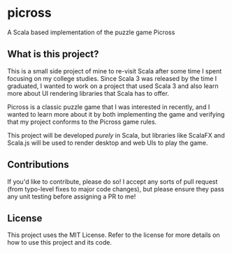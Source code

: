 # picross
A Scala based implementation of the puzzle game Picross

## What is this project?

This is a small side project of mine to re-visit Scala after
some time I spent focusing on my college studies. Since Scala 3 was
released by the time I graduated, I wanted to work on a project that
used Scala 3 and also learn more about UI rendering libraries that
Scala has to offer.

Picross is a classic puzzle game that I was interested in recently,
and I wanted to learn more about it by both implementing the game
and verifying that my project conforms to the Picross game rules.

This project will be developed *purely* in Scala, but libraries like
ScalaFX and Scala.js will be used to render desktop and web UIs to play
the game.

## Contributions

If you'd like to contribute, please do so! I accept any sorts of pull request
(from typo-level fixes to major code changes), but please ensure they pass any
unit testing before assigning a PR to me!

## License
This project uses the MIT License. Refer to the license for more details
on how to use this project and its code.